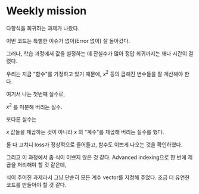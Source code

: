 # Weekly mission

다항식을 회귀하는 과제가 나왔다.

이번 코드는 특별한 이슈가 없이(Error 없이) 잘 돌아갔다.

그러나, 학습 과정에서 값을 설정하는 데 잔실수가 많아 정답 회귀까지는 꽤나 시간이 걸렸다.

우리는 지금 "함수"를 가정하고 있기 때문에, $x^2$ 등의 곱해진 변수들을 잘 계산해야 한다.

여기서 나는 첫번째 실수로,

$x^2$ 를 미분해 버리는 실수.

또다른 실수는

$x$ 값들을 제곱하는 것이 아니라 $x$ 의 "계수"를 제곱해 버리는 실수를 했다.

둘 다 고치니 loss가 정상적으로 줄어들고, 함수도 이쁘게 나오는 것을 확인하였다.

그리고 이 과정에서 좀 식이 이쁘지 않은 것 같다. Advanced indexing으로 한 번에 제곱을 처리해야 할 것 같은데,

식이 주어진 과제라서 그냥 단순히 모든 계수 vector를 지정해 주었다. 조금 더 유연한 코드를 만들어야 할 것 같다.
